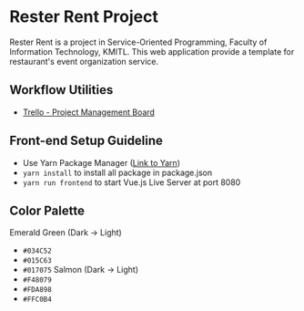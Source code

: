 # Rester Rent Project
Rester Rent is a project in Service-Oriented Programming, Faculty of Information Technology, KMITL. This web application provide a template for restaurant's event organization service.

## Workflow Utilities
- [Trello - Project Management Board](https://trello.com/b/gaNjzTMl/resterrent)


## Front-end Setup Guideline
- Use Yarn Package Manager ([Link to Yarn](https://classic.yarnpkg.com/lang/en/docs/install/#mac-stable))
- `yarn install` to install all package in package.json
- `yarn run frontend` to start Vue.js Live Server at port 8080

## Color Palette
Emerald Green (Dark -> Light)
- `#034C52`
- `#015C63`
- `#017075`
Salmon (Dark -> Light)
- `#F48079`
- `#FDA898`
- `#FFC0B4`